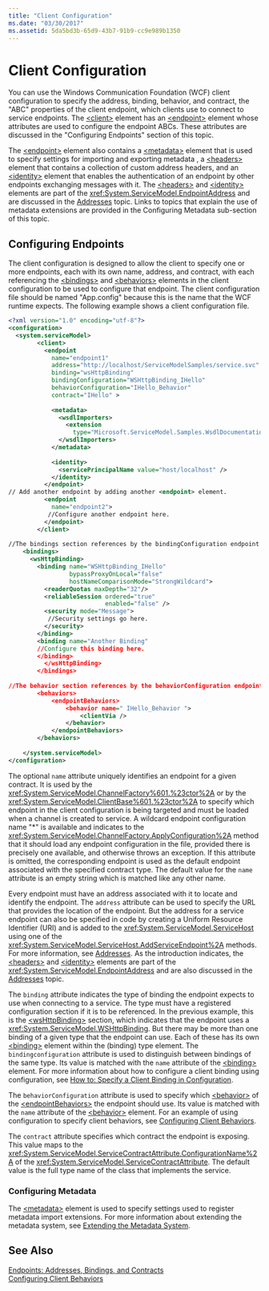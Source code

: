 ```yaml
---
title: "Client Configuration"
ms.date: "03/30/2017"
ms.assetid: 5da5bd3b-65d9-43b7-91b9-cc9e989b1350
---
```

# Client Configuration
You can use the Windows Communication Foundation (WCF) client configuration to specify the address, binding, behavior, and contract, the "ABC" properties of the client endpoint, which clients use to connect to service endpoints. The [\<client>](../../../../docs/framework/configure-apps/file-schema/wcf/client.md) element has an [\<endpoint>](http://msdn.microsoft.com/library/13aa23b7-2f08-4add-8dbf-a99f8127c017) element whose attributes are used to configure the endpoint ABCs. These attributes are discussed in the "Configuring Endpoints" section of this topic.  
  
 The [\<endpoint>](http://msdn.microsoft.com/library/13aa23b7-2f08-4add-8dbf-a99f8127c017) element also contains a [\<metadata>](../../../../docs/framework/configure-apps/file-schema/wcf/metadata.md) element that is used to specify settings for importing and exporting metadata , a [\<headers>](../../../../docs/framework/configure-apps/file-schema/wcf/headers.md) element that contains a collection of custom address headers, and an [\<identity>](../../../../docs/framework/configure-apps/file-schema/wcf/identity.md) element that enables the authentication of an endpoint by other endpoints exchanging messages with it. The [\<headers>](../../../../docs/framework/configure-apps/file-schema/wcf/headers.md) and [\<identity>](../../../../docs/framework/configure-apps/file-schema/wcf/identity.md) elements are part of the <xref:System.ServiceModel.EndpointAddress> and are discussed in the [Addresses](../../../../docs/framework/wcf/feature-details/endpoint-addresses.md) topic. Links to topics that explain the use of metadata extensions are provided in the Configuring Metadata sub-section of this topic.  
  
## Configuring Endpoints  
 The client configuration is designed to allow the client to specify one or more endpoints, each with its own name, address, and contract, with each referencing the [\<bindings>](../../../../docs/framework/configure-apps/file-schema/wcf/bindings.md) and [\<behaviors>](../../../../docs/framework/configure-apps/file-schema/wcf/behaviors.md) elements in the client configuration to be used to configure that endpoint. The client configuration file should be named "App.config" because this is the name that the WCF runtime expects. The following example shows a client configuration file.  
  
```xml  
<?xml version="1.0" encoding="utf-8"?>  
<configuration>  
  <system.serviceModel>  
        <client>  
          <endpoint  
            name="endpoint1"  
            address="http://localhost/ServiceModelSamples/service.svc"  
            binding="wsHttpBinding"  
            bindingConfiguration="WSHttpBinding_IHello"  
            behaviorConfiguration="IHello_Behavior"  
            contract="IHello" >  
  
            <metadata>  
              <wsdlImporters>  
                <extension  
                  type="Microsoft.ServiceModel.Samples.WsdlDocumentationImporter, WsdlDocumentation"/>  
              </wsdlImporters>  
            </metadata>  
  
            <identity>  
              <servicePrincipalName value="host/localhost" />  
            </identity>  
          </endpoint>  
// Add another endpoint by adding another <endpoint> element.  
          <endpoint  
            name="endpoint2">  
           //Configure another endpoint here.  
          </endpoint>  
        </client>  
  
//The bindings section references by the bindingConfiguration endpoint attribute.  
    <bindings>  
      <wsHttpBinding>  
        <binding name="WSHttpBinding_IHello"   
                 bypassProxyOnLocal="false"   
                 hostNameComparisonMode="StrongWildcard">  
          <readerQuotas maxDepth="32"/>  
          <reliableSession ordered="true"   
                           enabled="false" />  
          <security mode="Message">  
           //Security settings go here.  
          </security>  
        </binding>  
        <binding name="Another Binding"  
        //Configure this binding here.  
        </binding>  
          </wsHttpBinding>  
        </bindings>  
  
//The behavior section references by the behaviorConfiguration endpoint attribute.  
        <behaviors>  
            <endpointBehaviors>  
                <behavior name=" IHello_Behavior ">  
                    <clientVia />  
                </behavior>  
            </endpointBehaviors>  
        </behaviors>  
  
    </system.serviceModel>  
</configuration>  
```  
  
 The optional `name` attribute uniquely identifies an endpoint for a given contract. It is used by the <xref:System.ServiceModel.ChannelFactory%601.%23ctor%2A> or by the <xref:System.ServiceModel.ClientBase%601.%23ctor%2A> to specify which endpoint in the client configuration is being targeted and must be loaded when a channel is created to service. A wildcard endpoint configuration name "*" is available and indicates to the <xref:System.ServiceModel.ChannelFactory.ApplyConfiguration%2A> method that it should load any endpoint configuration in the file, provided there is precisely one available, and otherwise throws an exception. If this attribute is omitted, the corresponding endpoint is used as the default endpoint associated with the specified contract type. The default value for the `name` attribute is an empty string which is matched like any other name.  
  
 Every endpoint must have an address associated with it to locate and identify the endpoint. The `address` attribute can be used to specify the URL that provides the location of the endpoint. But the address for a service endpoint can also be specified in code by creating a Uniform Resource Identifier (URI) and is added to the <xref:System.ServiceModel.ServiceHost> using one of the <xref:System.ServiceModel.ServiceHost.AddServiceEndpoint%2A> methods. For more information, see [Addresses](../../../../docs/framework/wcf/feature-details/endpoint-addresses.md). As the introduction indicates, the [\<headers>](../../../../docs/framework/configure-apps/file-schema/wcf/headers.md) and [\<identity>](../../../../docs/framework/configure-apps/file-schema/wcf/identity.md) elements are part of the <xref:System.ServiceModel.EndpointAddress> and are also discussed in the [Addresses](../../../../docs/framework/wcf/feature-details/endpoint-addresses.md) topic.  
  
 The `binding` attribute indicates the type of binding the endpoint expects to use when connecting to a service. The type must have a registered configuration section if it is to be referenced. In the previous example, this is the [\<wsHttpBinding>](../../../../docs/framework/configure-apps/file-schema/wcf/wshttpbinding.md) section, which indicates that the endpoint uses a <xref:System.ServiceModel.WSHttpBinding>. But there may be more than one binding of a given type that the endpoint can use. Each of these has its own [\<binding>](../../../../docs/framework/misc/binding.md) element within the (binding) type element. The `bindingconfiguration` attribute is used to distinguish between bindings of the same type. Its value is matched with the `name` attribute of the [\<binding>](../../../../docs/framework/misc/binding.md) element. For more information about how to configure a client binding using configuration, see [How to: Specify a Client Binding in Configuration](../../../../docs/framework/wcf/how-to-specify-a-client-binding-in-configuration.md).  
  
 The `behaviorConfiguration` attribute is used to specify which [\<behavior>](../../../../docs/framework/configure-apps/file-schema/wcf/behavior-of-endpointbehaviors.md) of the [\<endpointBehaviors>](../../../../docs/framework/configure-apps/file-schema/wcf/endpointbehaviors.md) the endpoint should use. Its value is matched with the `name` attribute of the [\<behavior>](../../../../docs/framework/configure-apps/file-schema/wcf/behavior-of-endpointbehaviors.md) element. For an example of using configuration to specify client behaviors, see [Configuring Client Behaviors](../../../../docs/framework/wcf/configuring-client-behaviors.md).  
  
 The `contract` attribute specifies which contract the endpoint is exposing. This value maps to the <xref:System.ServiceModel.ServiceContractAttribute.ConfigurationName%2A> of the <xref:System.ServiceModel.ServiceContractAttribute>. The default value is the full type name of the class that implements the service.  
  
### Configuring Metadata  
 The [\<metadata>](../../../../docs/framework/configure-apps/file-schema/wcf/metadata.md) element is used to specify settings used to register metadata import extensions. For more information about extending the metadata system, see [Extending the Metadata System](../../../../docs/framework/wcf/extending/extending-the-metadata-system.md).  
  
## See Also  
 [Endpoints: Addresses, Bindings, and Contracts](../../../../docs/framework/wcf/feature-details/endpoints-addresses-bindings-and-contracts.md)  
 [Configuring Client Behaviors](../../../../docs/framework/wcf/configuring-client-behaviors.md)
